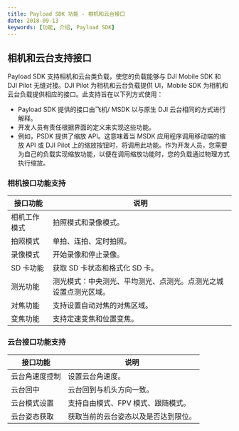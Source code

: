 ```yaml
---
title: Payload SDK 功能 - 相机和云台接口
date: 2018-09-13
keywords: [功能, 介绍, Payload SDK]
---
```


## 相机和云台支持接口
Payload SDK 支持相机和云台类负载，使您的负载能够与 DJI Mobile SDK 和 DJI Pilot 无缝对接。DJI Pilot 为相机和云台负载提供 UI，Mobile SDK 为相机和云台负载提供相应的接口。此支持旨在以下列方式使用：

- Payload SDK 提供的接口由飞机/ MSDK 以与原生 DJI 云台相同的方式进行解释。
- 开发人员有责任根据界面的定义来实现这些功能。
- 例如，PSDK 提供了缩放 API。这意味着当 MSDK 应用程序调用移动端的缩放 API 或 DJI Pilot 上的缩放按钮时，将调用此功能。作为开发人员，您需要为自己的负载实现缩放功能，以便在调用缩放功能时，您的负载通过物理方式执行缩放。

### 相机接口功能支持

<table id="t01">
  <thead>
    <tr>
      <th>接口功能</th>
      <th>说明</th>
    </tr>
  </thead>
  <tbody>
    <tr>
      <td>相机工作模式</th>
      <td>拍照模式和录像模式。</td>        
    </tr>
    <tr>
      <td>拍照模式</th>
      <td>单拍、连拍、定时拍照。</td>        
    </tr>
    <tr>
      <td>录像模式</th>
      <td>开始录像和停止录像。</td>        
    </tr>
    <tr>
      <td>SD 卡功能</th>
      <td>获取 SD 卡状态和格式化 SD 卡。</td>        
    </tr>
    <tr>
      <td>测光功能</th>
      <td>测光模式：中央测光、平均测光、点测光。点测光之城设置点测光区域。</td>        
    </tr>
    <tr>
      <td>对焦功能</th>
      <td>支持设置自动对焦的对焦区域。</td>        
    </tr>
    <tr>
      <td>变焦功能</th>
      <td>支持定速变焦和位置变焦。</td>        
    </tr>
  </tbody>
</table>

### 云台接口功能支持

<table id="t01">
  <thead>
    <tr>
      <th>接口功能</th>
      <th>说明</th>
    </tr>
  </thead>
  <tbody>
    <tr>
      <td>云台角速度控制</th>
      <td>设置云台角速度。</td>        
    </tr>
    <tr>
      <td>云台回中</th>
      <td>云台回到与机头方向一致。</td>        
    </tr>
    <tr>
      <td>云台模式设置</th>
      <td>支持自由模式、FPV 模式、跟随模式。</td> 
    </tr>
    <tr>
      <td>云台姿态获取</th>
      <td>获取当前的云台姿态以及是否达到限位。</td>   
    </tr>
  </tbody>
</table>
